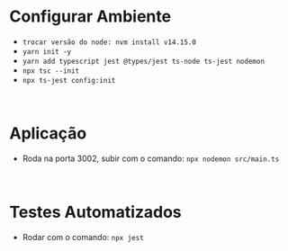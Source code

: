 # Configurar Ambiente

- ```trocar versão do node: nvm install v14.15.0```
- ```yarn init -y```
- ```yarn add typescript jest @types/jest ts-node ts-jest nodemon```
- ```npx tsc --init```
- ```npx ts-jest config:init```

<br>

# Aplicação

- Roda na porta 3002, subir com o comando: `npx nodemon src/main.ts`

<br>

# Testes Automatizados

- Rodar com o comando: `npx jest`